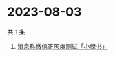 # 2023-08-03

共 1 条

<!-- BEGIN ZHIHUSEARCH -->
<!-- 最后更新时间 Thu Aug 03 2023 05:08:27 GMT+0800 (China Standard Time) -->
1. [消息称微信正灰度测试「小绿书」](https://www.zhihu.com/search?q=消息称微信正灰度测试「小绿书」)
<!-- END ZHIHUSEARCH -->
